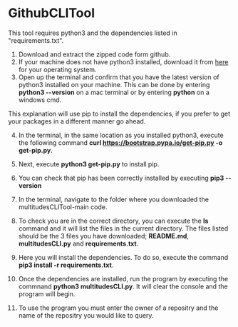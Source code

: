 # GithubCLITool

This tool requires python3 and the dependencies listed in "requirements.txt".

1. Download and extract the zipped code form github.
2. If your machine does not have python3 installed, download it from [here](https://www.python.org/downloads/) for your operating system.
3. Open up the terminal and confirm that you have the latest version of python3 installed on your machine. This can be done by entering **python3 --version** on a mac terminal or by entering **python** on a windows cmd.

This explanation will use pip to install the dependencies, if you prefer to get your packages in a different manner go ahead.

4. In the terminal, in the same location as you installed python3, execute the following command **curl https://bootstrap.pypa.io/get-pip.py -o get-pip.py**.
5. Next, execute **python3 get-pip.py** to install pip.
6. You can check that pip has been correctly installed by executing **pip3 --version**
7. In the terminal, navigate to the folder where you downloaded the multitudesCLITool-main code.
8. To check you are in the correct directory, you can execute the **ls** command and it will list the files in the current directory. The files listed should be the 3 files you have downloaded; **README.md**, **multitudesCLI.py** and **requirements.txt**.
9. Here you will install the dependencies. To do so, execute the command **pip3 install -r requirements.txt**.
10. Once the dependencies are installed, run the program by executing the commnand **python3 multitudesCLI.py**. It will clear the console and the program will begin.

11. To use the program you must enter the owner of a repositry and the name of the repositry you would like to query.
